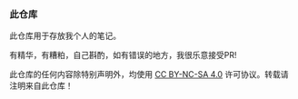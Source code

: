### 此仓库

此仓库用于存放我个人的笔记。

有精华，有糟粕，自己斟酌，如有错误的地方，我很乐意接受PR!

此仓库的任何内容除特别声明外，均使用 [CC BY-NC-SA 4.0](https://creativecommons.org/licenses/by-nc-sa/4.0/) 许可协议。转载请注明来自此仓库！
